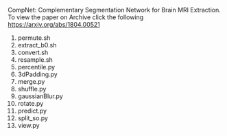 CompNet: Complementary Segmentation Network for Brain MRI Extraction. To view the paper on Archive click the following https://arxiv.org/abs/1804.00521

1) permute.sh
2) extract_b0.sh
3) convert.sh
4) resample.sh
5) percentile.py
6) 3dPadding.py
7) merge.py
8) shuffle.py
9) gaussianBlur.py
10) rotate.py
11) predict.py
12) split_so.py
13) view.py
